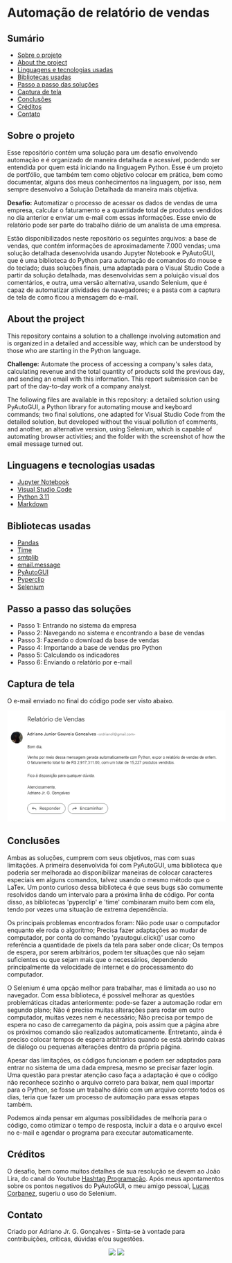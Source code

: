 # Automação de relatório de vendas

## Sumário

* [Sobre o projeto](#sobre-o-projeto)
* [About the project](#about-the-project)
* [Linguagens e tecnologias usadas](#linguagens-e-tecnologias-usadas)
* [Bibliotecas usadas](#bibliotecas-usadas)
* [Passo a passo das soluções](#passo-a-passo-das-soluções)
* [Captura de tela](#captura-de-tela)
* [Conclusões](#conclusões)
* [Créditos](#créditos)
* [Contato](#contato)


## Sobre o projeto

Esse repositório contém uma solução para um desafio envolvendo automação e é organizado de maneira detalhada e acessível, podendo ser entendida por quem está iniciando na linguagem Python. Esse é um projeto de portfólio, que também tem como objetivo colocar em prática, bem como documentar, alguns dos meus conhecimentos na linguagem, por isso, nem sempre desenvolvo a Solução Detalhada da maneira mais objetiva.

**Desafio:** Automatizar o processo de acessar os dados de vendas de uma empresa, calcular o faturamento e a quantidade total de produtos vendidos no dia anterior e enviar um e-mail com essas informações. Esse envio de relatório pode ser parte do trabalho diário de um analista de uma empresa.

Estão disponibilizados neste repositório os seguintes arquivos: a base de vendas, que contém informações de aproximadamente 7.000 vendas; uma solução detalhada desenvolvida usando Jupyter Notebook e PyAutoGUI, que é uma biblioteca do Python para automação de comandos do mouse e do teclado; duas soluções finais, uma adaptada para o Visual Studio Code a partir da solução detalhada, mas desenvolvidas sem a poluição visual dos comentários, e outra, uma versão alternativa, usando Selenium, que é capaz de automatizar atividades de navegadores; e a pasta com a captura de tela de como ficou a mensagem do e-mail.

## About the project

This repository contains a solution to a challenge involving automation and is organized in a detailed and accessible way, which can be understood by those who are starting in the Python language.

**Challenge:** Automate the process of accessing a company's sales data, calculating revenue and the total quantity of products sold the previous day, and sending an email with this information. This report submission can be part of the day-to-day work of a company analyst.

The following files are available in this repository: a detailed solution using PyAutoGUI, a Python library for automating mouse and keyboard commands; two final solutions, one adapted for Visual Studio Code from the detailed solution, but developed without the visual pollution of comments, and another, an alternative version, using Selenium, which is capable of automating browser activities; and the folder with the screenshot of how the email message turned out.

## Linguagens e tecnologias usadas

* [Jupyter Notebook](https://jupyter.org/)
* [Visual Studio Code](https://code.visualstudio.com/download)
* [Python 3.11](https://www.python.org/)
* [Markdown](https://www.markdownguide.org/)


## Bibliotecas usadas

* [Pandas](https://pandas.pydata.org/)
* [Time](https://docs.python.org/3/library/time.html)
* [smtplib](https://docs.python.org/3/library/smtplib.html)
* [email.message](https://docs.python.org/3/library/email.message.html)
* [PyAutoGUI](https://pyautogui.readthedocs.io/en/latest/)
* [Pyperclip](https://pypi.org/project/pyperclip/)
* [Selenium](https://selenium-python.readthedocs.io/)

## Passo a passo das soluções

* Passo 1: Entrando no sistema da empresa
* Passo 2: Navegando no sistema e encontrando a base de vendas
* Passo 3: Fazendo o download da base de vendas
* Passo 4: Importando a base de vendas pro Python
* Passo 5: Calculando os indicadores
* Passo 6: Enviando o relatório por e-mail


## Captura de tela 

O e-mail enviado no final do código pode ser visto abaixo.

![Captura de tela](Captura_de_tela/e-mail.png)

## Conclusões

Ambas as soluções, cumprem com seus objetivos, mas com suas limitações. A primeira desenvolvida foi com PyAutoGUI, uma biblioteca que poderia ser melhorada ao disponibilizar maneiras de colocar caracteres especiais em alguns comandos, talvez usando o mesmo método que o LaTex. Um ponto curioso dessa biblioteca é que seus bugs são comumente resolvidos dando um intervalo para a próxima linha de código. Por conta disso, as bibliotecas 'pyperclip' e 'time' combinaram muito bem com ela, tendo por vezes uma situação de extrema dependência.

Os principais problemas encontrados foram: Não pode usar o computador enquanto ele roda o algoritmo; Precisa fazer adaptações ao mudar de computador, por conta do comando 'pyautogui.click()' usar como referência a quantidade de pixels da tela para saber onde clicar; Os tempos de espera, por serem arbitrários, podem ter situações que não sejam suficientes ou que sejam mais que o necessários, dependendo principalmente da velocidade de internet e do processamento do computador.

O Selenium é uma opção melhor para trabalhar, mas é limitada ao uso no navegador. Com essa biblioteca, é possível melhorar as questões problemáticas citadas anteriormente: pode-se fazer a automação rodar em segundo plano; Não é preciso muitas alterações para rodar em outro computador, muitas vezes nem é necessário; Não precisa por tempo de espera no caso de carregamento da página, pois assim que a página abre os próximos comando são realizados automaticamente. Entretanto, ainda é preciso colocar tempos de espera arbitrários quando se está abrindo caixas de diálogo ou pequenas alterações dentro da própria página.

Apesar das limitações, os códigos funcionam e podem ser adaptados para entrar no sistema de uma dada empresa, mesmo se precisar fazer login. Uma questão para prestar atenção caso faça a adaptação é que o código não reconhece sozinho o arquivo correto para baixar, nem qual importar para o Python, se fosse um trabalho diário com um arquivo correto todos os dias, teria que fazer um processo de automação para essas etapas também. 

Podemos ainda pensar em algumas possibilidades de melhoria para o código, como otimizar o tempo de resposta, incluir a data e o arquivo excel no e-mail e agendar o programa para executar automaticamente.


## Créditos 

O desafio, bem como muitos detalhes de sua resolução se devem ao João Lira, do canal do Youtube [Hashtag Programação](https://www.youtube.com/@HashtagProgramacao). Após meus apontamentos sobre os pontos negativos do PyAutoGUI, o meu amigo pessoal, [Lucas Corbanez](https://github.com/Corbanez97), sugeriu o uso do Selenium.

## Contato

Criado por Adriano Jr. G. Gonçalves - Sinta-se à vontade para contribuições, críticas, dúvidas e/ou sugestões.

<div  align="center"> 
  <a href="https://www.linkedin.com/in/sradriano/" target="_blank"><img src="https://img.shields.io/badge/-LinkedIn-%230077B5?style=for-the-badge&logo=linkedin&logoColor=white" target="_blank"></a> 
  <a href = "mailto:sradriano@uel.br"><img src="https://img.shields.io/badge/Gmail-D14836?style=for-the-badge&logo=gmail&logoColor=white" target="_blank"></a>
</div>
